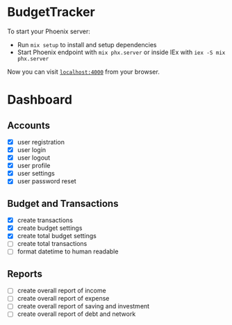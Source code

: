 # BudgetTracker

To start your Phoenix server:

  * Run `mix setup` to install and setup dependencies
  * Start Phoenix endpoint with `mix phx.server` or inside IEx with `iex -S mix phx.server`

Now you can visit [`localhost:4000`](http://localhost:4000) from your browser.


# Dashboard

## Accounts

- [x] user registration
- [x] user login
- [x] user logout
- [x] user profile
- [x] user settings
- [x] user password reset

## Budget and Transactions

- [x] create transactions
- [x] create budget settings
- [x] create total budget settings 
- [ ] create total transactions
- [ ] format datetime to human readable 

## Reports
- [ ] create overall report of income
- [ ] create overall report of expense
- [ ] create overall report of saving and investment
- [ ] create overall report of debt and network
